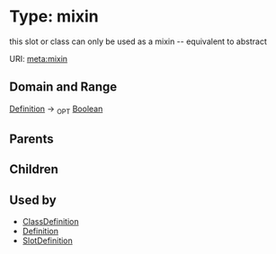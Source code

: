 
# Type: mixin


this slot or class can only be used as a mixin -- equivalent to abstract

URI: [meta:mixin](https://w3id.org/biolink/biolinkml/meta/mixin)


## Domain and Range

[Definition](Definition.md) ->  <sub>OPT</sub> [Boolean](types/Boolean.md)

## Parents


## Children


## Used by

 * [ClassDefinition](ClassDefinition.md)
 * [Definition](Definition.md)
 * [SlotDefinition](SlotDefinition.md)
